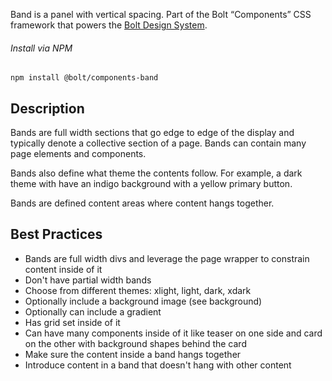 Band is a panel with vertical spacing. Part of the Bolt “Components” CSS framework that powers the [Bolt Design System](https://www.boltdesignsystem.com).

###### Install via NPM

```
npm install @bolt/components-band
```

## Description

Bands are full width sections that go edge to edge of the display and typically denote a collective section of a page. Bands can contain many page elements and components.

Bands also define what theme the contents follow. For example, a dark theme with have an indigo background with a yellow primary button.

Bands are defined content areas where content hangs together.

## Best Practices

* Bands are full width divs and leverage the page wrapper to constrain content inside of it
* Don't have partial width bands
* Choose from different themes: xlight, light, dark, xdark
* Optionally include a background image (see background)
* Optionally can include a gradient
* Has grid set inside of it
* Can have many components inside of it like teaser on one side and card on the other with background shapes behind the card
* Make sure the content inside a band hangs together
* Introduce content in a band that doesn't hang with other content
